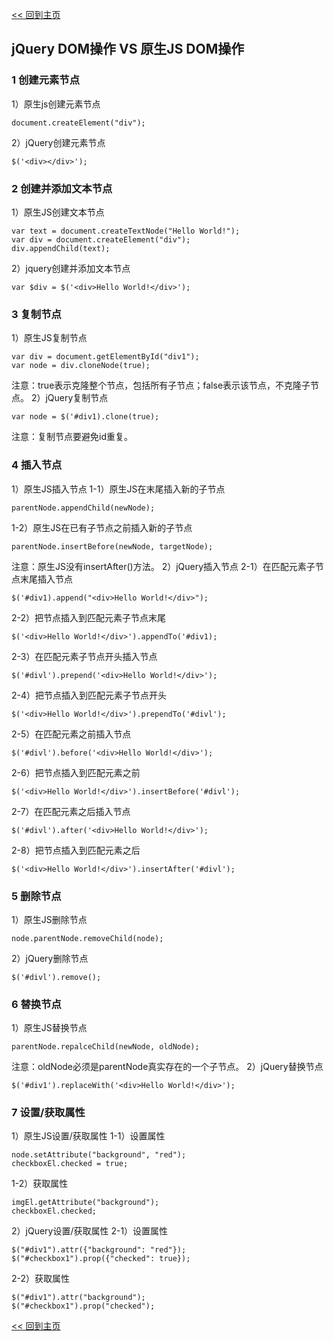 [<< 回到主页](http://suzy1993.github.io/misszy/)

## jQuery DOM操作 VS 原生JS DOM操作

### 1 创建元素节点
1）原生js创建元素节点
```
document.createElement("div");
```
2）jQuery创建元素节点
```
$('<div></div>');
```

### 2 创建并添加文本节点
1）原生JS创建文本节点
```
var text = document.createTextNode("Hello World!");
var div = document.createElement("div");
div.appendChild(text);
```
2）jquery创建并添加文本节点
```
var $div = $('<div>Hello World!</div>');
```

### 3 复制节点
1）原生JS复制节点
```
var div = document.getElementById("div1");
var node = div.cloneNode(true);
```
注意：true表示克隆整个节点，包括所有子节点；false表示该节点，不克隆子节点。
2）jQuery复制节点
```
var node = $('#div1).clone(true);
```
注意：复制节点要避免id重复。

### 4 插入节点
1）原生JS插入节点
1-1）原生JS在末尾插入新的子节点
```
parentNode.appendChild(newNode);
```
1-2）原生JS在已有子节点之前插入新的子节点
```
parentNode.insertBefore(newNode, targetNode);
```
注意：原生JS没有insertAfter()方法。
2）jQuery插入节点
2-1）在匹配元素子节点末尾插入节点
```
$('#div1).append("<div>Hello World!</div>");
```
2-2）把节点插入到匹配元素子节点末尾
```
$('<div>Hello World!</div>').appendTo('#div1);
```
2-3）在匹配元素子节点开头插入节点
```
$('#divl').prepend('<div>Hello World!</div>');
```
2-4）把节点插入到匹配元素子节点开头
```
$('<div>Hello World!</div>').prependTo('#divl');
```
2-5）在匹配元素之前插入节点
```
$('#divl').before('<div>Hello World!</div>');
```
2-6）把节点插入到匹配元素之前
```
$('<div>Hello World!</div>').insertBefore('#divl');
```
2-7）在匹配元素之后插入节点
```
$('#divl').after('<div>Hello World!</div>');
```
2-8）把节点插入到匹配元素之后
```
$('<div>Hello World!</div>').insertAfter('#divl');
```

### 5 删除节点
1）原生JS删除节点
```
node.parentNode.removeChild(node);
```
2）jQuery删除节点
```
$('#divl').remove();
```

### 6 替换节点
1）原生JS替换节点
```
parentNode.repalceChild(newNode, oldNode);
```
注意：oldNode必须是parentNode真实存在的一个子节点。
2）jQuery替换节点
```
$('#div1').replaceWith('<div>Hello World!</div>');
```

### 7 设置/获取属性
1）原生JS设置/获取属性
1-1）设置属性
```
node.setAttribute("background", "red");
checkboxEl.checked = true;
```
1-2）获取属性
```
imgEl.getAttribute("background");
checkboxEl.checked;
```
2）jQuery设置/获取属性
2-1）设置属性
```
$("#div1").attr({"background": "red"});
$("#checkbox1").prop({"checked": true});
```
2-2）获取属性
```
$("#div1").attr("background");
$("#checkbox1").prop("checked");
```

[<< 回到主页](http://suzy1993.github.io/misszy/)
